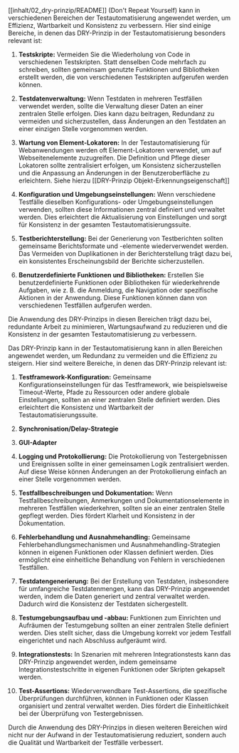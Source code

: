 [[inhalt/02_dry-prinzip/README]] (Don't Repeat Yourself) kann in verschiedenen Bereichen der Testautomatisierung angewendet werden, um Effizienz, Wartbarkeit und Konsistenz zu verbessern. Hier sind einige Bereiche, in denen das DRY-Prinzip in der Testautomatisierung besonders relevant ist:

1. **Testskripte:** Vermeiden Sie die Wiederholung von Code in verschiedenen Testskripten. Statt denselben Code mehrfach zu schreiben, sollten gemeinsam genutzte Funktionen und Bibliotheken erstellt werden, die von verschiedenen Testskripten aufgerufen werden können.
    
2. **Testdatenverwaltung:** Wenn Testdaten in mehreren Testfällen verwendet werden, sollte die Verwaltung dieser Daten an einer zentralen Stelle erfolgen. Dies kann dazu beitragen, Redundanz zu vermeiden und sicherzustellen, dass Änderungen an den Testdaten an einer einzigen Stelle vorgenommen werden.
    
3. **Wartung von Element-Lokatoren:** In der Testautomatisierung für Webanwendungen werden oft Element-Lokatoren verwendet, um auf Webseitenelemente zuzugreifen. Die Definition und Pflege dieser Lokatoren sollte zentralisiert erfolgen, um Konsistenz sicherzustellen und die Anpassung an Änderungen in der Benutzeroberfläche zu erleichtern. 
   Siehe hierzu [[DRY-Prinzip Objekt-Erkennungseigenschaft]]
    
4. **Konfiguration und Umgebungseinstellungen:** Wenn verschiedene Testfälle dieselben Konfigurations- oder Umgebungseinstellungen verwenden, sollten diese Informationen zentral definiert und verwaltet werden. Dies erleichtert die Aktualisierung von Einstellungen und sorgt für Konsistenz in der gesamten Testautomatisierungssuite.
    
5. **Testberichterstellung:** Bei der Generierung von Testberichten sollten gemeinsame Berichtsformate und -elemente wiederverwendet werden. Das Vermeiden von Duplikationen in der Berichterstellung trägt dazu bei, ein konsistentes Erscheinungsbild der Berichte sicherzustellen.
    
6. **Benutzerdefinierte Funktionen und Bibliotheken:** Erstellen Sie benutzerdefinierte Funktionen oder Bibliotheken für wiederkehrende Aufgaben, wie z. B. die Anmeldung, die Navigation oder spezifische Aktionen in der Anwendung. Diese Funktionen können dann von verschiedenen Testfällen aufgerufen werden.
    

Die Anwendung des DRY-Prinzips in diesen Bereichen trägt dazu bei, redundante Arbeit zu minimieren, Wartungsaufwand zu reduzieren und die Konsistenz in der gesamten Testautomatisierung zu verbessern.

Das DRY-Prinzip kann in der Testautomatisierung kann in allen Bereichen angewendet werden, um Redundanz zu vermeiden und die Effizienz zu steigern. Hier sind weitere Bereiche, in denen das DRY-Prinzip relevant ist:

1. **Testframework-Konfiguration:** Gemeinsame Konfigurationseinstellungen für das Testframework, wie beispielsweise Timeout-Werte, Pfade zu Ressourcen oder andere globale Einstellungen, sollten an einer zentralen Stelle definiert werden. Dies erleichtert die Konsistenz und Wartbarkeit der Testautomatisierungssuite.
2. **Synchronisation/Delay-Strategie**
3. **GUI-Adapter** 
4. **Logging und Protokollierung:** Die Protokollierung von Testergebnissen und Ereignissen sollte in einer gemeinsamen Logik zentralisiert werden. Auf diese Weise können Änderungen an der Protokollierung einfach an einer Stelle vorgenommen werden.
   
5. **Testfallbeschreibungen und Dokumentation:** Wenn Testfallbeschreibungen, Anmerkungen und Dokumentationselemente in mehreren Testfällen wiederkehren, sollten sie an einer zentralen Stelle gepflegt werden. Dies fördert Klarheit und Konsistenz in der Dokumentation.
    
6. **Fehlerbehandlung und Ausnahmehandling:** Gemeinsame Fehlerbehandlungsmechanismen und Ausnahmehandling-Strategien können in eigenen Funktionen oder Klassen definiert werden. Dies ermöglicht eine einheitliche Behandlung von Fehlern in verschiedenen Testfällen.
    
7. **Testdatengenerierung:** Bei der Erstellung von Testdaten, insbesondere für umfangreiche Testdatenmengen, kann das DRY-Prinzip angewendet werden, indem die Daten generiert und zentral verwaltet werden. Dadurch wird die Konsistenz der Testdaten sichergestellt.
    
8. **Testumgebungsaufbau und -abbau:** Funktionen zum Einrichten und Aufräumen der Testumgebung sollten an einer zentralen Stelle definiert werden. Dies stellt sicher, dass die Umgebung korrekt vor jedem Testfall eingerichtet und nach Abschluss aufgeräumt wird.
    
9. **Integrationstests:** In Szenarien mit mehreren Integrationstests kann das DRY-Prinzip angewendet werden, indem gemeinsame Integrationstestschritte in eigenen Funktionen oder Skripten gekapselt werden.
    
10. **Test-Assertions:** Wiederverwendbare Test-Assertions, die spezifische Überprüfungen durchführen, können in Funktionen oder Klassen organisiert und zentral verwaltet werden. Dies fördert die Einheitlichkeit bei der Überprüfung von Testergebnissen.
    
Durch die Anwendung des DRY-Prinzips in diesen weiteren Bereichen wird nicht nur der Aufwand in der Testautomatisierung reduziert, sondern auch die Qualität und Wartbarkeit der Testfälle verbessert.
